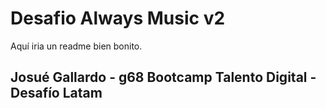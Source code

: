 # Desafio Always Music v2

Aquí iria un readme bien bonito.

## Josué Gallardo - g68 Bootcamp Talento Digital - Desafío Latam

